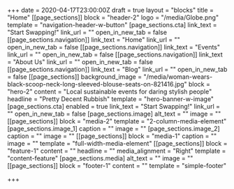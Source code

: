 +++
date = 2020-04-17T23:00:00Z
draft = true
layout = "blocks"
title = "Home"
[[page_sections]]
block = "header-2"
logo = "/media/Globe.png"
template = "navigation-header-w-button"
[page_sections.cta]
link_text = "Start Swapping!"
link_url = ""
open_in_new_tab = false
[[page_sections.navigation]]
link_text = "Home"
link_url = ""
open_in_new_tab = false
[[page_sections.navigation]]
link_text = "Events"
link_url = ""
open_in_new_tab = false
[[page_sections.navigation]]
link_text = "About Us"
link_url = ""
open_in_new_tab = false
[[page_sections.navigation]]
link_text = "Blog"
link_url = ""
open_in_new_tab = false
[[page_sections]]
background_image = "/media/woman-wears-black-scoop-neck-long-sleeved-blouse-seats-on-821416.jpg"
block = "hero-2"
content = "Local sustainable events for daring stylish people"
headline = "Pretty Decent Rubbish"
template = "hero-banner-w-image"
[page_sections.cta]
enabled = true
link_text = "Start Swapping!"
link_url = ""
open_in_new_tab = false
[page_sections.image]
alt_text = ""
image = ""
[[page_sections]]
block = "media-2"
template = "2-column-media-element"
[page_sections.image_1]
caption = ""
image = ""
[page_sections.image_2]
caption = ""
image = ""
[[page_sections]]
block = "media-1"
caption = ""
image = ""
template = "full-width-media-element"
[[page_sections]]
block = "feature-1"
content = ""
headline = ""
media_alignment = "Right"
template = "content-feature"
[page_sections.media]
alt_text = ""
image = ""
[[page_sections]]
block = "footer-1"
content = ""
template = "simple-footer"

+++
